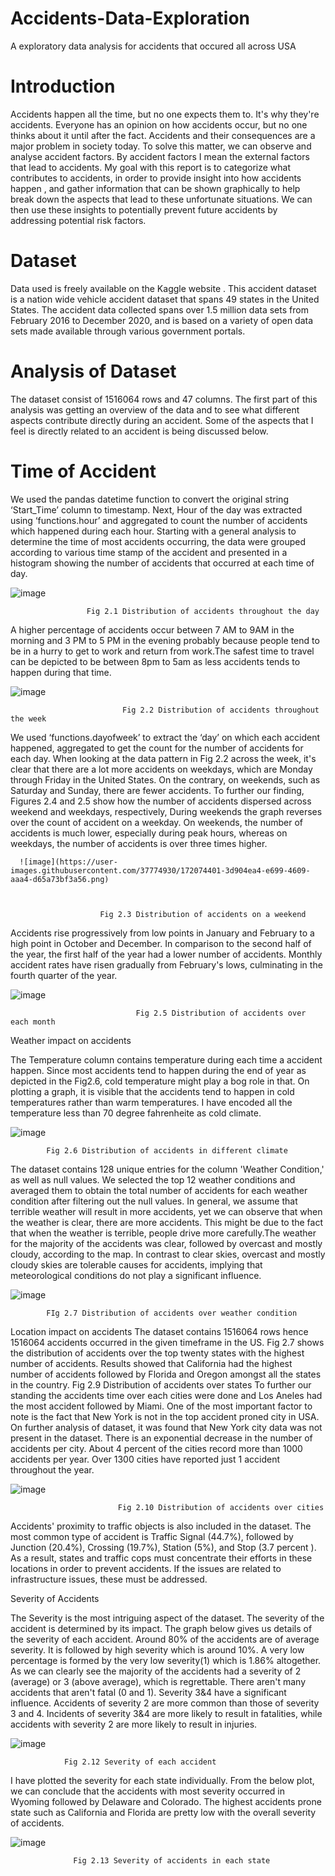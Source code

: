 # Accidents-Data-Exploration
A exploratory data analysis for accidents that occured all across USA
# Introduction
Accidents happen all the time, but no one expects them to. It's why they're accidents. Everyone has an opinion on how accidents occur, but no one thinks about it until after the fact. Accidents and their consequences are a major problem in society today. To solve this matter, we can observe and analyse accident factors. By accident factors I mean the external factors that lead to accidents. My goal with this report is to categorize what contributes to accidents, in order to provide insight into how accidents happen , and gather information that can be shown graphically to help break down the aspects that lead to these unfortunate situations. We can then use these insights to potentially prevent future accidents by addressing potential risk factors.
# Dataset
Data used is freely available on the Kaggle website .  This accident dataset is a nation wide vehicle accident dataset that spans 49 states in the United States. The accident data collected spans over 1.5 million data sets from February 2016 to December 2020, and is based on a variety of open data sets made available through various government portals.
# Analysis of Dataset	
The dataset consist of 1516064 rows and 47 columns. The first part of this analysis was getting an overview of the data and to see what different aspects contribute directly during an accident. Some of the aspects that I feel is directly related to an accident is being discussed below.
# Time of Accident

We used the pandas datetime  function to convert the original string ‘Start_Time’ column to timestamp. Next, Hour of the day was extracted using ‘functions.hour’ and aggregated to count the number of accidents which happened during each hour.
Starting with a general analysis to determine the time of most accidents occurring, the data were grouped according to various time stamp of the accident  and presented in  a histogram showing the number of accidents that occurred at each time of day.






![image](https://user-images.githubusercontent.com/37774930/172074372-bd33baad-0023-4f0e-b637-93ce8d3badfa.png)








			         Fig 2.1 Distribution of accidents throughout the day

A higher percentage of accidents occur between 7 AM to 9AM in the morning and 3 PM to 5 PM in the evening probably because people tend to be in a hurry to get to work and return from work.The safest time to travel can be depicted to be between 8pm to 5am as less accidents tends to happen during that time. 



![image](https://user-images.githubusercontent.com/37774930/172074384-cf9089b6-688c-4127-b975-1b673b9b3ea6.png)





			      			 Fig 2.2 Distribution of accidents throughout the week
We used ‘functions.dayofweek’ to extract the ‘day’ on which each accident happened, aggregated to get the count for the number of accidents for each day.  When looking at the data pattern in Fig 2.2 across the week, it's clear that there are a lot more accidents on weekdays, which are Monday through Friday in the United States. On the contrary, on weekends, such as Saturday and Sunday, there are fewer accidents.
To further our finding, Figures 2.4 and 2.5 show how the number of accidents dispersed across weekend and weekdays, respectively, During weekends the graph  reverses over the count of accident on a weekday. On weekends, the number of accidents is much lower, especially during peak hours, whereas on weekdays, the number of accidents is over three times higher.

  		              
      ![image](https://user-images.githubusercontent.com/37774930/172074401-3d904ea4-e699-4609-aaa4-d65a73bf3a56.png)



                        Fig 2.3 Distribution of accidents on a weekend                                         
Accidents rise progressively from low points in January and February to a high point in October and December. In comparison to the second half of the year, the first half of the year had a lower number of accidents. Monthly accident rates have risen gradually from February's lows, culminating in the fourth quarter of the year.
 



![image](https://user-images.githubusercontent.com/37774930/172074410-1827901b-d367-47d1-bbe7-d0b389efac0a.png)





		                        Fig 2.5 Distribution of accidents over each month 


Weather impact on accidents

The Temperature column contains temperature during each time a accident happen. Since most accidents tend to happen during the end of year as depicted in the Fig2.6, cold temperature might play a bog role in that. 
On plotting a graph, it is visible that the accidents tend to happen in cold temperatures rather than warm temperatures. I have encoded all the temperature less than 70 degree fahrenheite as cold climate. 

![image](https://user-images.githubusercontent.com/37774930/172074432-3c8c4a76-5744-4739-b753-19e20737e6ca.png)

			Fig 2.6 Distribution of accidents in different climate


The dataset contains 128 unique entries for the column 'Weather Condition,' as well as null values. We selected the top 12 weather conditions and averaged them to obtain the total number of accidents for each weather condition after filtering out the null values. In general, we assume that terrible weather will result in more accidents, yet we can observe that when the weather is clear, there are more accidents. This might be due to the fact that when the weather is terrible, people drive more carefully.The weather for the majority of the accidents was clear, followed by overcast and mostly cloudy, according to the map. In contrast to clear skies, overcast and mostly cloudy skies are tolerable causes for accidents, implying that meteorological conditions do not play a significant influence. 
                        
                          		    			










![image](https://user-images.githubusercontent.com/37774930/172074443-f8a0cc79-98b1-410c-b640-44cce9ca8b19.png)





			FIg 2.7 Distribution of accidents over weather condition
		



Location impact on accidents
The dataset contains 1516064 rows hence 1516064 accidents occurred in the given timeframe in the US.  Fig 2.7 shows the distribution of accidents over the top twenty states with the highest number of accidents.  Results showed that California had the highest  number of accidents followed by Florida and Oregon amongst all the states in the country. 
				Fig 2.9 Distribution of accidents over states
To further our standing the accidents time over each cities were done and Los Aneles had the most accident followed by Miami. One of the most important factor to note is the fact that New York is not in the top accident proned city in USA. On further analysis of dataset, it was found that New York city data was not present in the dataset. There is an exponential decrease in the number of accidents per city. About 4 percent of the cities record more than 1000 accidents per year. Over 1300 cities have reported just 1 accident throughout the year. 







![image](https://user-images.githubusercontent.com/37774930/172074466-15c7b57e-156a-49d8-b41d-36b1e296aac8.png)



							Fig 2.10 Distribution of accidents over cities




Accidents' proximity to traffic objects is also included in the dataset. The most common type of accident is Traffic Signal (44.7%), followed by Junction (20.4%), Crossing (19.7%), Station (5%), and Stop (3.7 percent ). As a result, states and traffic cops must concentrate their efforts in these locations in order to prevent accidents. If the issues are related to infrastructure issues, these must be addressed.
					





Severity of Accidents


The Severity is the most intriguing aspect of the dataset. The severity of the accident is determined by its impact. The graph below gives us details of the severity of each accident.  Around 80% of the accidents are of average severity. It is followed by high severity which is around 10%.  A very low percentage is formed by the very low severity(1) which is 1.86% altogether.  As we can clearly see the majority of the accidents had a severity of 2 (average) or 3 (above average), which is regrettable. There aren't many accidents that aren't fatal (0 and 1). Severity 3&4 have a significant influence. Accidents of severity 2 are more common than those of severity 3 and 4. Incidents of severity 3&4 are more likely to result in fatalities, while accidents with severity 2 are more likely to result in injuries.      		           

![image](https://user-images.githubusercontent.com/37774930/172074480-4b62842f-8c2e-4d80-97c5-ba8806f8c7e0.png)

		     
				Fig 2.12 Severity of each accident



I have plotted the severity  for each state individually. From the below plot, we can conclude that the accidents with most severity occurred in Wyoming followed by Delaware and Colorado. The highest accidents prone state such as California and Florida are pretty low with the overall severity of accidents.
 
 ![image](https://user-images.githubusercontent.com/37774930/172074491-d6ed63e3-af88-4a99-8f58-9569be508d77.png)


 			 	  Fig 2.13 Severity of accidents in each state

